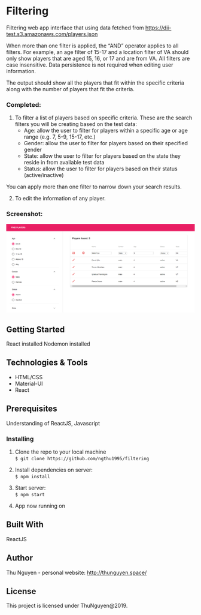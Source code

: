 # Filtering

Filtering web app interface that using data fetched from https://dii-test.s3.amazonaws.com/players.json

When more than one filter is applied, the “AND” operator applies to all filters. For example, an age filter of 15-17 and a location filter of VA should only show players that are aged 15, 16, or 17 and are from VA. All filters are case insensitive. Data persistence is not required when editing user information.

The output should show all the players that fit within the specific criteria along with the number of players that fit the criteria.

### Completed:

1. To filter a list of players based on specific criteria. These are the search filters you will be creating based on the test data:
   - Age: allow the user to filter for players within a specific age or age range (e.g. 7, 5-9, 15-17, etc.)
   - Gender: allow the user to filter for players based on their specified gender
   - State: allow the user to filter for players based on the state they reside in from available test data
   - Status: allow the user to filter for players based on their status (active/inactive)

You can apply more than one filter to narrow down your search results.

2. To edit the information of any player.

### Screenshot:

![Main site](src/img/demo.png "Screenshot of the application")

## Getting Started

React installed
Nodemon installed

## Technologies & Tools

- HTML/CSS
- Material-UI
- React

## Prerequisites

Understanding of ReactJS, Javascript

### Installing

1. Clone the repo to your local machine \
   `$ git clone https://github.com/ngthu1995/filtering`

2. Install dependencies on server: \
   `$ npm install`

3. Start server: \
   `$ npm start`

4. App now running on

## Built With

ReactJS

## Author

Thu Nguyen - personal website: http://thunguyen.space/

## License

This project is licensed under ThuNguyen@2019.
